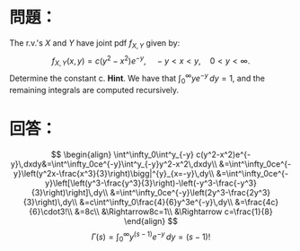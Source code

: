 # 問題：
The r.v.'s $X$ and $Y$ have joint pdf $f_{X,Y}$ given by:
$$
f_{X,Y}(x,y)=c(y^2-x^2)e^{-y},\quad -y<x<y,\quad0<y<\infty.$$
Determine the constant c.
**Hint**. We have that $\int^\infty_0 ye^{-y}\,dy=1$, and the remaining integrals are computed recursively.
# 回答：
$$
\begin{align}
\int^\infty_0\int^y_{-y} c(y^2-x^2)e^{-y}\,dxdy&=\int^\infty_0ce^{-y}\int^y_{-y}y^2-x^2\,dxdy\\
&=\int^\infty_0ce^{-y}\left(y^2x-\frac{x^3}{3}\right)\bigg|^{y}_{x=-y}\,dy\\
&=\int^\infty_0ce^{-y}\left[\left(y^3-\frac{y^3}{3}\right)-\left(-y^3-\frac{-y^3}{3}\right)\right]\,dy\\
&=\int^\infty_0ce^{-y}\left(2y^3-\frac{2y^3}{3}\right)\,dy\\
&=c\int^\infty_0\frac{4}{6}y^3e^{-y}\,dy\\
&=\frac{4c}{6}\cdot3!\\
&=8c\\
&\Rightarrow8c=1\\
&\Rightarrow c=\frac{1}{8}
\end{align}
$$
$$
\Gamma(s)=\int^\infty_0 y^{(s-1)}e^{-y}\,dy=(s-1)!
$$